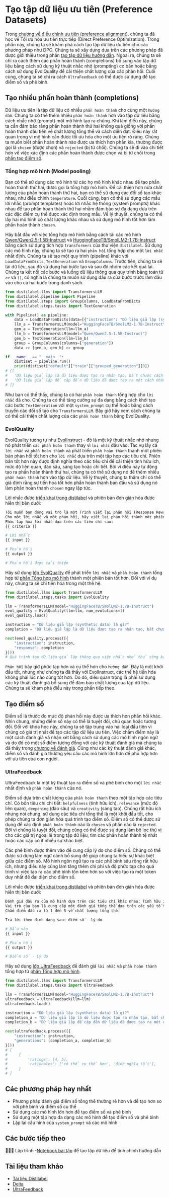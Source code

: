 # Tạo tập dữ liệu ưu tiên (Preference Datasets)

Trong [chương về điều chỉnh ưu tiên (preference alignment)](../2_preference_alignment/README.md), chúng ta đã học về Tối ưu hóa ưu tiên trực tiếp (Direct Preference Optimization). Trong phần này, chúng ta sẽ khám phá cách tạo tập dữ liệu ưu tiên cho các phương pháp như DPO. Chúng ta sẽ xây dựng dựa trên các phương pháp đã được giới thiệu trong phần [tạo tập dữ liệu hướng dẫn](./instruction_datasets.md). Ngoài ra, chúng ta sẽ chỉ ra cách thêm các phần hoàn thành (completions) bổ sung vào tập dữ liệu bằng cách sử dụng kỹ thuật nhắc nhở (prompting) cơ bản hoặc bằng cách sử dụng EvolQuality để cải thiện chất lượng của các phản hồi. Cuối cùng, chúng ta sẽ chỉ ra cách `UltraFeedback` có thể được sử dụng để tạo điểm số và phê bình.

## Tạo nhiều phần hoàn thành (completions)

Dữ liệu ưu tiên là tập dữ liệu có nhiều `phần hoàn thành` cho cùng một `hướng dẫn`. Chúng ta có thể thêm nhiều `phần hoàn thành` hơn vào tập dữ liệu bằng cách nhắc nhở (prompt) một mô hình tạo ra chúng. Khi làm điều này, chúng ta cần đảm bảo rằng phần hoàn thành thứ hai không quá giống với phần hoàn thành đầu tiên về chất lượng tổng thể và cách diễn đạt. Điều này rất quan trọng vì mô hình cần được tối ưu hóa cho một ưu tiên rõ ràng. Chúng ta muốn biết phần hoàn thành nào được ưa thích hơn phần kia, thường được gọi là `chosen` (được chọn) và `rejected` (bị từ chối). Chúng ta sẽ đi vào chi tiết hơn về việc xác định các phần hoàn thành được chọn và bị từ chối trong [phần tạo điểm số](#creating-scores).

### Tổng hợp mô hình (Model pooling)

Bạn có thể sử dụng các mô hình từ các họ mô hình khác nhau để tạo phần hoàn thành thứ hai, được gọi là tổng hợp mô hình. Để cải thiện hơn nữa chất lượng của phần hoàn thành thứ hai, bạn có thể sử dụng các đối số tạo khác nhau, như điều chỉnh `temperature`. Cuối cùng, bạn có thể sử dụng các mẫu lời nhắc (prompt templates) hoặc lời nhắc hệ thống (system prompts) khác nhau để tạo phần hoàn thành thứ hai nhằm đảm bảo sự đa dạng dựa trên các đặc điểm cụ thể được xác định trong mẫu. Về lý thuyết, chúng ta có thể lấy hai mô hình có chất lượng khác nhau và sử dụng mô hình tốt hơn làm phần hoàn thành `chosen`.

Hãy bắt đầu với việc tổng hợp mô hình bằng cách tải các mô hình [Qwen/Qwen2.5-1.5B-Instruct](https://huggingface.co/Qwen/Qwen2.5-1.5B-Instruct) và [HuggingFaceTB/SmolLM2-1.7B-Instruct](https://huggingface.co/HuggingFaceTB/SmolLM2-1.7B-Instruct) bằng cách sử dụng tích hợp `transformers` của thư viện `distilabel`. Sử dụng các mô hình này, chúng ta sẽ tạo ra hai `phản hồi` tổng hợp cho một `lời nhắc` nhất định. Chúng ta sẽ tạo một quy trình (pipeline) khác với `LoadDataFromDicts`, `TextGeneration` và `GroupColumns`. Trước tiên, chúng ta sẽ tải dữ liệu, sau đó sử dụng hai bước tạo và sau đó nhóm các kết quả lại. Chúng ta kết nối các bước và luồng dữ liệu thông qua quy trình bằng toán tử `>>` và `[]`, có nghĩa là chúng ta muốn sử dụng đầu ra của bước trước làm đầu vào cho cả hai bước trong danh sách.

```python
from distilabel.llms import TransformersLLM
from distilabel.pipeline import Pipeline
from distilabel.steps import GroupColumns, LoadDataFromDicts
from distilabel.steps.tasks import TextGeneration

with Pipeline() as pipeline:
    data = LoadDataFromDicts(data=[{"instruction": "Dữ liệu giả lập (synthetic data) là gì?"}])
    llm_a = TransformersLLM(model="HuggingFaceTB/SmolLM2-1.7B-Instruct")
    gen_a = TextGeneration(llm=llm_a)
    llm_b = TransformersLLM(model="Qwen/Qwen2.5-1.5B-Instruct")
    gen_b = TextGeneration(llm=llm_b)
    group = GroupColumns(columns=["generation"])
    data >> [gen_a, gen_b] >> group

if __name__ == "__main__":
    distiset = pipeline.run()
    print(distiset["default"]["train"]["grouped_generation"][0])
# {[
#   'Dữ liệu giả lập là dữ liệu được tạo ra nhân tạo, bắt chước cách sử dụng trong thế giới thực.',
#   'Dữ liệu giả lập đề cập đến dữ liệu đã được tạo ra một cách nhân tạo.'
# ]}
```

Như bạn có thể thấy, chúng ta có hai `phần hoàn thành` tổng hợp cho `lời nhắc` đã cho. Chúng ta có thể tăng cường sự đa dạng bằng cách khởi tạo các bước `TextGeneration` với một `system_prompt` cụ thể hoặc bằng cách truyền các đối số tạo cho `TransformersLLM`. Bây giờ hãy xem cách chúng ta có thể cải thiện chất lượng của các `phần hoàn thành` bằng EvolQuality.

### EvolQuality

EvolQuality tương tự như [EvolInstruct](./instruction_datasets.md#evolinstruct) - đó là một kỹ thuật nhắc nhở nhưng nó phát triển `các phần hoàn thành` thay vì `lời nhắc` đầu vào. Tác vụ lấy cả `lời nhắc` và `phần hoàn thành` và phát triển `phần hoàn thành` thành một phiên bản phản hồi tốt hơn cho `lời nhắc` dựa trên một tập hợp các tiêu chí. Phiên bản tốt hơn này được định nghĩa theo các tiêu chí để cải thiện tính hữu ích, mức độ liên quan, đào sâu, sáng tạo hoặc chi tiết. Bởi vì điều này tự động tạo ra phần hoàn thành thứ hai, chúng ta có thể sử dụng nó để thêm nhiều `phần hoàn thành` hơn vào tập dữ liệu. Về lý thuyết, chúng ta thậm chí có thể giả định rằng sự tiến hóa tốt hơn phần hoàn thành ban đầu và sử dụng nó làm phần hoàn thành `chosen` ngay lập tức.

Lời nhắc được [triển khai trong distilabel](https://github.com/argilla-io/distilabel/tree/main/src/distilabel/steps/tasks/evol_quality) và phiên bản đơn giản hóa được hiển thị bên dưới:

```bash
Tôi muốn bạn đóng vai trò là một Trình viết lại phản hồi (Response Rewriter).
Cho một lời nhắc và một phản hồi, hãy viết lại phản hồi thành một phiên bản tốt hơn.
Phức tạp hóa lời nhắc dựa trên các tiêu chí sau:
{{ criteria }}

# Lời nhắc
{{ input }}

# Phản hồi
{{ output }}

# Phản hồi được cải thiện
```

Hãy sử dụng [lớp EvolQuality](https://distilabel.argilla.io/dev/components-gallery/tasks/evolquality/) để phát triển `lời nhắc` và `phần hoàn thành` tổng hợp từ [phần Tổng hợp mô hình](#model-pooling) thành một phiên bản tốt hơn. Đối với ví dụ này, chúng ta sẽ chỉ tiến hóa trong một thế hệ.

```python
from distilabel.llms import TransformersLLM
from distilabel.steps.tasks import EvolQuality

llm = TransformersLLM(model="HuggingFaceTB/SmolLM2-1.7B-Instruct")
evol_quality = EvolQuality(llm=llm, num_evolutions=1)
evol_quality.load()

instruction = "Dữ liệu giả lập (synthetic data) là gì?"
completion = "Dữ liệu giả lập là dữ liệu được tạo ra nhân tạo, bắt chước cách sử dụng trong thế giới thực."

next(evol_quality.process([{
    "instruction": instruction,
    "response": completion
}]))
# Quá trình tạo dữ liệu giả lập thông qua việc nhắc nhở thủ công bao gồm việc tạo ra các tập dữ liệu nhân tạo bắt chước các kiểu sử dụng trong thế giới thực.
```

`Phản hồi` bây giờ phức tạp hơn và cụ thể hơn cho `hướng dẫn`. Đây là một khởi đầu tốt, nhưng như chúng ta đã thấy với EvolInstruct, các thế hệ tiến hóa không phải lúc nào cũng tốt hơn. Do đó, điều quan trọng là phải sử dụng các kỹ thuật đánh giá bổ sung để đảm bảo chất lượng của tập dữ liệu. Chúng ta sẽ khám phá điều này trong phần tiếp theo.

## Tạo điểm số

Điểm số là thước đo mức độ phản hồi này được ưa thích hơn phản hồi khác. Nhìn chung, những điểm số này có thể là tuyệt đối, chủ quan hoặc tương đối. Đối với khóa học này, chúng ta sẽ tập trung vào hai loại đầu tiên vì chúng có giá trị nhất để tạo các tập dữ liệu ưu tiên. Việc chấm điểm này là một cách đánh giá và nhận xét bằng cách sử dụng các mô hình ngôn ngữ và do đó có một số điểm tương đồng với các kỹ thuật đánh giá mà chúng ta đã thấy trong [chương về đánh giá](../3_evaluation/README.md). Cũng như các kỹ thuật đánh giá khác, điểm số và đánh giá thường yêu cầu các mô hình lớn hơn để phù hợp hơn với ưu tiên của con người.

### UltraFeedback

UltraFeedback là một kỹ thuật tạo ra điểm số và phê bình cho một `lời nhắc` nhất định và `phần hoàn thành` của nó.

Điểm số dựa trên chất lượng của `phần hoàn thành` theo một tập hợp các tiêu chí. Có bốn tiêu chí chi tiết: `helpfulness` (tính hữu ích), `relevance` (mức độ liên quan), `deepening` (đào sâu) và `creativity` (sáng tạo). Chúng rất hữu ích nhưng nói chung, sử dụng các tiêu chí tổng thể là một khởi đầu tốt, cho phép chúng ta đơn giản hóa quá trình tạo điểm số. Điểm số có thể được sử dụng để xác định `phần hoàn thành` nào là `chosen` và phần nào là `rejected`. Bởi vì chúng là tuyệt đối, chúng cũng có thể được sử dụng làm bộ lọc thú vị cho các giá trị ngoại lệ trong tập dữ liệu, tìm các phần hoàn thành tệ nhất hoặc các cặp có ít nhiều sự khác biệt.

Các phê bình được thêm vào để cung cấp lý do cho điểm số. Chúng có thể được sử dụng làm ngữ cảnh bổ sung để giúp chúng ta hiểu sự khác biệt giữa các điểm số. Mô hình ngôn ngữ tạo ra các phê bình sâu rộng rất hữu ích, nhưng điều này cũng làm tăng thêm chi phí và độ phức tạp cho quá trình vì việc tạo ra các phê bình tốn kém hơn so với việc tạo ra một token duy nhất để đại diện cho điểm số.

Lời nhắc được [triển khai trong distilabel](https://github.com/argilla-io/distilabel/tree/main/src/distilabel/steps/tasks/templates/ultrafeedback) và phiên bản đơn giản hóa được hiển thị bên dưới:

```bash
Đánh giá đầu ra của mô hình dựa trên các tiêu chí khác nhau: Tính hữu ích, Mức độ liên quan, Đào sâu, Sáng tạo
Vai trò của bạn là cung cấp một đánh giá tổng thể dựa trên các yếu tố trên.
Chấm điểm đầu ra từ 1 đến 5 về chất lượng tổng thể.

Trả lời theo định dạng sau: điểm số - lý do

# Đầu vào
{{ input }}

# Phản hồi
{{ output }}

# Điểm số - Lý do
```

Hãy sử dụng [lớp UltraFeedback](https://distilabel.argilla.io/dev/components-gallery/tasks/ultrafeedback/) để đánh giá `lời nhắc` và `phần hoàn thành` tổng hợp từ [phần Tổng hợp mô hình](#model-pooling).

```python
from distilabel.llms import TransformersLLM
from distilabel.steps.tasks import UltraFeedback

llm = TransformersLLM(model="HuggingFaceTB/SmolLM2-1.7B-Instruct")
ultrafeedback = UltraFeedback(llm=llm)
ultrafeedback.load()

instruction = "Dữ liệu giả lập (synthetic data) là gì?"
completion_a = "Dữ liệu giả lập là dữ liệu được tạo ra nhân tạo, bắt chước cách sử dụng trong thế giới thực."
completion_b = "Dữ liệu giả lập đề cập đến dữ liệu đã được tạo ra một cách nhân tạo."

next(ultrafeedback.process([{
    "instruction": instruction,
    "generations": [completion_a, completion_b]
}]))
# [
#     {
#         'ratings': [4, 5],
#         'rationales': ['có thể cụ thể hơn', 'định nghĩa tốt'],
#     }
# ]
```

## Các phương pháp hay nhất

- Phương pháp đánh giá điểm số tổng thể thường rẻ hơn và dễ tạo hơn so với phê bình và điểm số cụ thể
- Sử dụng các mô hình lớn hơn để tạo điểm số và phê bình
- Sử dụng một tập hợp đa dạng các mô hình để tạo điểm số và phê bình
- Lặp lại cấu hình của `system_prompt` và các mô hình

## Các bước tiếp theo

👨🏽‍💻 Lập trình -[Notebook bài tập](./notebooks/preference_dpo_dataset.ipynb) để tạo tập dữ liệu để tinh chỉnh hướng dẫn

## Tài liệu tham khảo

- [Tài liệu Distilabel](https://distilabel.argilla.io/latest/)
- [Deita](https://arxiv.org/abs/2312.15685)
- [UltraFeedback](https://arxiv.org/abs/2310.01377)

